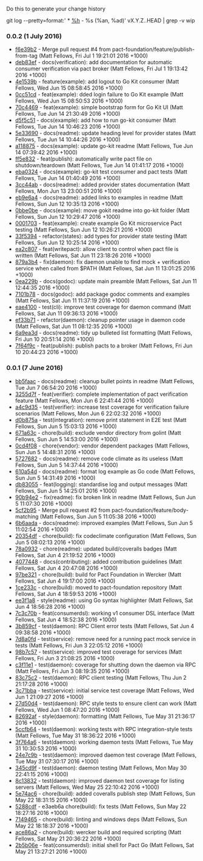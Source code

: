 Do this to generate your change history

  git log --pretty=format:'  * [%h](https://github.com/pact-foundation/pact-go/commit/%h) - %s (%an, %ad)' vX.Y.Z..HEAD | grep -v wip

### 0.0.2 (1 July 2016)

  * [f6e39b2](https://github.com/pact-foundation/pact-go/commit/f6e39b2) - Merge pull request #4 from pact-foundation/feature/publish-from-tag (Matt Fellows, Fri Jul 1 19:21:01 2016 +1000)
  * [deb83ef](https://github.com/pact-foundation/pact-go/commit/deb83ef) - docs(verification): add documentation for automatic consumer verification via pact broker (Matt Fellows, Fri Jul 1 19:13:42 2016 +1000)
  * [4e1539b](https://github.com/pact-foundation/pact-go/commit/4e1539b) - feature(example): add logout to Go Kit consumer (Matt Fellows, Wed Jun 15 08:58:45 2016 +1000)
  * [0cc51cd](https://github.com/pact-foundation/pact-go/commit/0cc51cd) - feat(example): dded login failure to Go Kit example (Matt Fellows, Wed Jun 15 08:50:53 2016 +1000)
  * [70c4469](https://github.com/pact-foundation/pact-go/commit/70c4469) - feat(example): simple bootstrap form for Go Kit UI (Matt Fellows, Tue Jun 14 21:30:49 2016 +1000)
  * [d5f5c51](https://github.com/pact-foundation/pact-go/commit/d5f5c51) - docs(example): add how to run go-kit consumer (Matt Fellows, Tue Jun 14 10:46:23 2016 +1000)
  * [5e33690](https://github.com/pact-foundation/pact-go/commit/5e33690) - docs(readme): update heading level for provider states (Matt Fellows, Tue Jun 14 10:44:26 2016 +1000)
  * [a118875](https://github.com/pact-foundation/pact-go/commit/a118875) - docs(example): update go-kit readme (Matt Fellows, Tue Jun 14 07:39:42 2016 +1000)
  * [ff5e832](https://github.com/pact-foundation/pact-go/commit/ff5e832) - feat(publish): automatically write pact file on shutdown/teardown (Matt Fellows, Tue Jun 14 01:41:17 2016 +1000)
  * [eba0324](https://github.com/pact-foundation/pact-go/commit/eba0324) - docs(example): go-kit test consumer and pact tests (Matt Fellows, Tue Jun 14 01:40:49 2016 +1000)
  * [3cc44ab](https://github.com/pact-foundation/pact-go/commit/3cc44ab) - docs(readme): added provider states documentation (Matt Fellows, Mon Jun 13 23:00:51 2016 +1000)
  * [eb9e6a4](https://github.com/pact-foundation/pact-go/commit/eb9e6a4) - docs(readme): added links to examples in readme (Matt Fellows, Sun Jun 12 10:35:13 2016 +1000)
  * [0bbe0be](https://github.com/pact-foundation/pact-go/commit/0bbe0be) - docs(example): move gokit readme into go-kit folder (Matt Fellows, Sun Jun 12 10:29:47 2016 +1000)
  * [0001703](https://github.com/pact-foundation/pact-go/commit/0001703) - feat(example): create example Go Kit microservice Pact testing (Matt Fellows, Sun Jun 12 10:26:21 2016 +1000)
  * [33f5394](https://github.com/pact-foundation/pact-go/commit/33f5394) - refactor(states): add types for provider state testing (Matt Fellows, Sun Jun 12 10:25:14 2016 +1000)
  * [ea2c807](https://github.com/pact-foundation/pact-go/commit/ea2c807) - feat(writepact): allow client to control when pact file is written (Matt Fellows, Sat Jun 11 23:18:26 2016 +1000)
  * [879a3b4](https://github.com/pact-foundation/pact-go/commit/879a3b4) - fix(daemon): fix daemon unable to find mock + verification service when called from $PATH (Matt Fellows, Sat Jun 11 13:01:25 2016 +1000)
  * [0ea229b](https://github.com/pact-foundation/pact-go/commit/0ea229b) - docs(godoc): update main preamble (Matt Fellows, Sat Jun 11 12:44:35 2016 +1000)
  * [7101b78](https://github.com/pact-foundation/pact-go/commit/7101b78) - docs(godoc): add package godoc comments and examples (Matt Fellows, Sat Jun 11 11:37:19 2016 +1000)
  * [eae4100](https://github.com/pact-foundation/pact-go/commit/eae4100) - test(cli): improve test coverage for daemon command (Matt Fellows, Sat Jun 11 09:36:13 2016 +1000)
  * [ef33b71](https://github.com/pact-foundation/pact-go/commit/ef33b71) - refactor(daemon): cleanup pointer usage in daemon code (Matt Fellows, Sat Jun 11 08:12:35 2016 +1000)
  * [6a9ea3d](https://github.com/pact-foundation/pact-go/commit/6a9ea3d) - docs(readme): tidy up bulleted list formatting (Matt Fellows, Fri Jun 10 20:51:14 2016 +1000)
  * [7f64f9c](https://github.com/pact-foundation/pact-go/commit/7f64f9c) - feat(publish): publish pacts to a broker (Matt Fellows, Fri Jun 10 20:44:23 2016 +1000)

### 0.0.1 (7 June 2016)

  * [bb5faac](https://github.com/pact-foundation/pact-go/commit/bb5faac) - docs(readme): cleanup bullet points in readme (Matt Fellows, Tue Jun 7 06:54:20 2016 +1000)
  * [3255d7f](https://github.com/pact-foundation/pact-go/commit/3255d7f) - feat(verifier): complete implementation of pact verification feature (Matt Fellows, Mon Jun 6 22:41:44 2016 +1000)
  * [a4c9d35](https://github.com/pact-foundation/pact-go/commit/a4c9d35) - test(verifier): increase test coverage for verification failure scenarios (Matt Fellows, Mon Jun 6 22:02:32 2016 +1000)
  * [d0b875a](https://github.com/pact-foundation/pact-go/commit/d0b875a) - test(integration): remove print statement in E2E test (Matt Fellows, Sun Jun 5 15:03:13 2016 +1000)
  * [671a63c](https://github.com/pact-foundation/pact-go/commit/671a63c) - chore(build): exclude vendor directory from golint (Matt Fellows, Sun Jun 5 14:53:00 2016 +1000)
  * [0cd4f08](https://github.com/pact-foundation/pact-go/commit/0cd4f08) - chore(vendor): vendor dependent packages (Matt Fellows, Sun Jun 5 14:48:31 2016 +1000)
  * [5727682](https://github.com/pact-foundation/pact-go/commit/5727682) - docs(readme): remove code climate as its useless (Matt Fellows, Sun Jun 5 14:37:44 2016 +1000)
  * [610a54d](https://github.com/pact-foundation/pact-go/commit/610a54d) - docs(readme): format log example as Go code (Matt Fellows, Sun Jun 5 14:31:49 2016 +1000)
  * [db83055](https://github.com/pact-foundation/pact-go/commit/db83055) - feat(logging): standardise log and output messages (Matt Fellows, Sun Jun 5 14:25:01 2016 +1000)
  * [90b94e2](https://github.com/pact-foundation/pact-go/commit/90b94e2) - fix(readme): fix broken link in readme (Matt Fellows, Sun Jun 5 11:07:30 2016 +1000)
  * [5cf2b95](https://github.com/pact-foundation/pact-go/commit/5cf2b95) - Merge pull request #2 from pact-foundation/feature/body-matching (Matt Fellows, Sun Jun 5 11:05:38 2016 +1000)
  * [6b6aada](https://github.com/pact-foundation/pact-go/commit/6b6aada) - docs(readme): improved examples (Matt Fellows, Sun Jun 5 11:02:54 2016 +1000)
  * [20354df](https://github.com/pact-foundation/pact-go/commit/20354df) - chore(build): fix codeclimate configuration (Matt Fellows, Sun Jun 5 08:02:13 2016 +1000)
  * [78a0932](https://github.com/pact-foundation/pact-go/commit/78a0932) - chore(readme): updated build/coveralls badges (Matt Fellows, Sat Jun 4 21:19:52 2016 +1000)
  * [4077448](https://github.com/pact-foundation/pact-go/commit/4077448) - docs(contributing): added contribution guidelines (Matt Fellows, Sat Jun 4 20:47:08 2016 +1000)
  * [97be321](https://github.com/pact-foundation/pact-go/commit/97be321) - chore(build): build for Pact Foundation in Wercker (Matt Fellows, Sat Jun 4 19:17:00 2016 +1000)
  * [1ce233c](https://github.com/pact-foundation/pact-go/commit/1ce233c) - chore(build): moved to pact-foundation repository (Matt Fellows, Sat Jun 4 18:59:53 2016 +1000)
  * [ee3f1a8](https://github.com/pact-foundation/pact-go/commit/ee3f1a8) - style(readme): using Go syntax highlighter (Matt Fellows, Sat Jun 4 18:56:28 2016 +1000)
  * [7c3c70b](https://github.com/pact-foundation/pact-go/commit/7c3c70b) - feat(consumerdsl): working v1 consumer DSL interface (Matt Fellows, Sat Jun 4 18:52:38 2016 +1000)
  * [3b859cf](https://github.com/pact-foundation/pact-go/commit/3b859cf) - test(daemon): RPC Client error tests (Matt Fellows, Sat Jun 4 09:38:58 2016 +1000)
  * [7d8a0fd](https://github.com/pact-foundation/pact-go/commit/7d8a0fd) - test(service): remove need for a running pact mock service in tests (Matt Fellows, Fri Jun 3 22:05:12 2016 +1000)
  * [98b7c57](https://github.com/pact-foundation/pact-go/commit/98b7c57) - test(service): improved test coverage for services (Matt Fellows, Fri Jun 3 21:08:25 2016 +1000)
  * [c3f11e1](https://github.com/pact-foundation/pact-go/commit/c3f11e1) - test(daemon): coverage for shutting down the daemon via RPC (Matt Fellows, Fri Jun 3 08:19:35 2016 +1000)
  * [83c75c2](https://github.com/pact-foundation/pact-go/commit/83c75c2) - test(daemon): RPC client testing (Matt Fellows, Thu Jun 2 21:17:28 2016 +1000)
  * [3c71bba](https://github.com/pact-foundation/pact-go/commit/3c71bba) - test(service): initial service test coverage (Matt Fellows, Wed Jun 1 21:09:27 2016 +1000)
  * [27d50d4](https://github.com/pact-foundation/pact-go/commit/27d50d4) - test(daemon): RPC style tests to ensure client can work (Matt Fellows, Wed Jun 1 08:47:20 2016 +1000)
  * [82692af](https://github.com/pact-foundation/pact-go/commit/82692af) - style(daemon): formatting (Matt Fellows, Tue May 31 21:36:17 2016 +1000)
  * [5ccfb64](https://github.com/pact-foundation/pact-go/commit/5ccfb64) - test(daemon): working tests with RPC integration-style tests (Matt Fellows, Tue May 31 18:36:22 2016 +1000)
  * [3f764a6](https://github.com/pact-foundation/pact-go/commit/3f764a6) - test(daemon): working daemon tests (Matt Fellows, Tue May 31 10:30:53 2016 +1000)
  * [24e7c9b](https://github.com/pact-foundation/pact-go/commit/24e7c9b) - test(daemon): improved daemon test coverage (Matt Fellows, Tue May 31 07:30:17 2016 +1000)
  * [345cd9f](https://github.com/pact-foundation/pact-go/commit/345cd9f) - test(daemon): daemon testing (Matt Fellows, Mon May 30 22:41:15 2016 +1000)
  * [8c13832](https://github.com/pact-foundation/pact-go/commit/8c13832) - test(daemon): improved daemon test coverage for listing servers (Matt Fellows, Wed May 25 22:10:42 2016 +1000)
  * [5e74ac6](https://github.com/pact-foundation/pact-go/commit/5e74ac6) - chore(build): added coveralls publish step (Matt Fellows, Sun May 22 18:31:15 2016 +1000)
  * [5288cdf](https://github.com/pact-foundation/pact-go/commit/5288cdf) - e3aeb6a chore(build): fix tests (Matt Fellows, Sun May 22 18:27:16 2016 +1000)
  * [7149465](https://github.com/pact-foundation/pact-go/commit/7149465) - chore(build): linting and windows deps (Matt Fellows, Sun May 22 18:18:37 2016 +1000)
  * [ace86a2](https://github.com/pact-foundation/pact-go/commit/ace86a2) - chore(build): wercker build and required scripting (Matt Fellows, Sat May 21 20:36:22 2016 +1000)
  * [2b5b06e](https://github.com/pact-foundation/pact-go/commit/2b5b06e) - feat(consumerdsl): initial shell for Pact Go (Matt Fellows, Sat May 21 13:27:21 2016 +1000)

